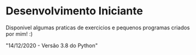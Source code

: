 # Desenvolvimento Iniciante
Disponivel algumas praticas de exercicios e pequenos programas criados por mim! :)

"14/12/2020 - Versão 3.8 do Python"
